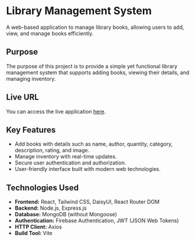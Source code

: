 # Library Management System

A web-based application to manage library books, allowing users to add, view, and manage books efficiently.

## Purpose

The purpose of this project is to provide a simple yet functional library management system that supports adding books, viewing their details, and managing inventory.

## Live URL

You can access the live application [here](https://lighthearted-blini-802884.netlify.app).

## Key Features

- Add books with details such as name, author, quantity, category, description, rating, and image.
- Manage inventory with real-time updates.
- Secure user authentication and authorization.
- User-friendly interface built with modern web technologies.

## Technologies Used

- **Frontend:** React, Tailwind CSS, DaisyUI, React Router DOM
- **Backend:** Node.js, Express.js
- **Database:** MongoDB (without Mongoose)
- **Authentication:** Firebase Authentication, JWT (JSON Web Tokens)
- **HTTP Client:** Axios
- **Build Tool:** Vite
